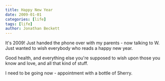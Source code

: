 ```yaml
---
title: Happy New Year
date: 2009-01-01
categories: [life]
tags: [life]
author: Jonathan Beckett
---
```


It's 2009! Just handed the phone over with my parents - now talking to W. Just wanted to wish everybody who reads a happy new year.

Good health, and everything else you're supposed to wish upon those you know and love, and all that kind of stuff.

I need to be going now - appointment with a bottle of Sherry.